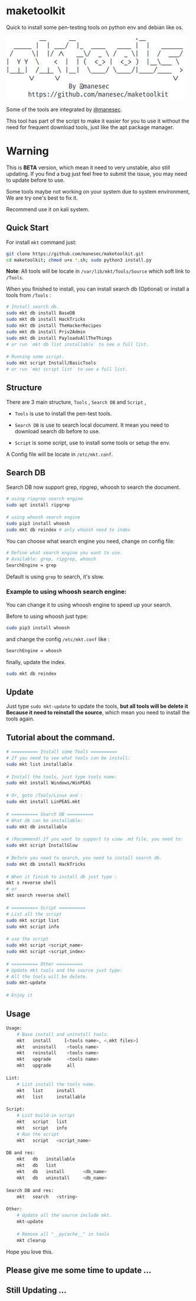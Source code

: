 # maketoolkit

Quick to install some pen-testing tools on python env and debian like os.

![Logo](Picture/main.png)

Some of the tools are integrated by [@manesec](https://github.com/manesec).

This tool has part of the script to make it easier for you to use it without the need for frequent download tools, just like the apt package manager.

# Warning

This is **BETA** version, which mean it need to very unstable, also still updating. If you find a bug just feel free to submit the issue, you may need to update before to use.

Some tools maybe not working on your system due to system environment, We are try one's best to fix it.

Recommend use it on kali system.

## Quick Start

For install `mkt` command just: 

```bash
git clone https://github.com/manesec/maketoolkit.git
cd maketoolkit; chmod u+x *.sh; sudo python3 install.py
```

**Note**: All tools will be locate in `/var/lib/mkt/Tools/Source` which soft link to `/Tools`.

When you finished to install, you can install search db (Optional) or install a tools from `/Tools` : 

```bash
# Install search db.
sudo mkt db install BaseDB
sudo mkt db install HackTricks
sudo mkt db install TheHackerRecipes
sudo mkt db install Priv2Admin
sudo mkt db install PayloadsAllTheThings
# or run `mkt db list installable` to see a full list.

# Running some script.
sudo mkt script Install/BasicTools
# or run `mkt script list` to see a full list.
```

## Structure

There are 3 main structure, `Tools` , `Search DB` and `Script` ,

+ `Tools` is use to install the pen-test tools.

+ `Search DB` is use to search local document. It mean you need to download search db before to use.

+ `Script` is some script, use to install some tools or setup the env.

A Config file will be locate in `/etc/mkt.conf`.

## Search DB

Search DB now support grep, ripgrep, whoosh to search the document.

```bash
# using ripgrep search engine
sudo apt install ripgrep

# using whoosh search engine
sudo pip3 install whoosh
sudo mkt db reindex # only whoosh need to index
```

You can choose what search engine you need, change on config file:

```bash
# Define what search engine you want to use.
# Available: grep, ripgrep, whoosh
SearchEngine = grep
```

Default is using `grep` to search, it's slow.

### Example to using whoosh search engine:

You can change it to using whoosh engine to speed up your search.

Before to using whoosh just type:

```bash
sudo pip3 install whoosh
```

and change the config `/etc/mkt.conf` like :

```bash
SearchEngine = whoosh
```

finally, update the index.

```bash
sudo mkt db reindex
```

## Update

Just type `sudo mkt-update` to update the tools, **but all tools will be delete it Because it need to reinstall the source**, which mean you need to install the tools again.

## Tutorial about the command.

```bash
# ========== Install some Tools ==========
# If you need to see what tools can be install: 
sudo mkt list installable

# Install the tools, just type tools name: 
sudo mkt install Windows/WinPEAS

# Or, goto /Tools/Linux and :
sudo mkt install LinPEAS.mkt

# ========== Search DB ==========
# What db can be installable: 
sudo mkt db installable

# (Recommend) If you want to support to view .md file, you need to:
sudo mkt script InstallGlow

# Before you need to search, you need to install search db.
sudo mkt db install HackTricks

# When it finish to install db just type :
mkt s reverse shell
# or
mkt search reverse shell

# ========== Script ==========
# List all the script
sudo mkt script list
sudo mkt script info

# use the script
sudo mkt script <script_name> 
sudo mkt script <script_index>

# ========== Other ==========
# Update mkt tools and the source just type:
# All the tools will be delete.
sudo mkt-update

# Enjoy it
```

## Usage

```bash
Usage:
    # Base install and uninstall tools.
    mkt   install     [<tools name>, <.mkt files>]
    mkt   uninstall    <tools name>
    mkt   reinstall    <tools name>
    mkt   upgrade      <tools name>
    mkt   upgrade      all

List:
    # List install the tools name.
    mkt   list     install
    mkt   list     installable

Script:
    # List build-in script
    mkt   script   list
    mkt   script   info
    # Run the script 
    mkt   script   <script_name>

DB and res:
    mkt   db   installable
    mkt   db   list
    mkt   db   install       <db_name>
    mkt   db   uninstall     <db_name>

Search DB and res:
    mkt   search   <string>

Other:
    # Update all the source include mkt.
    mkt-update

    # Remove all "__pycache__" in tools
    mkt clearup 
```
Hope you love this.

## Please give me some time to update ...
## Still Updating ...